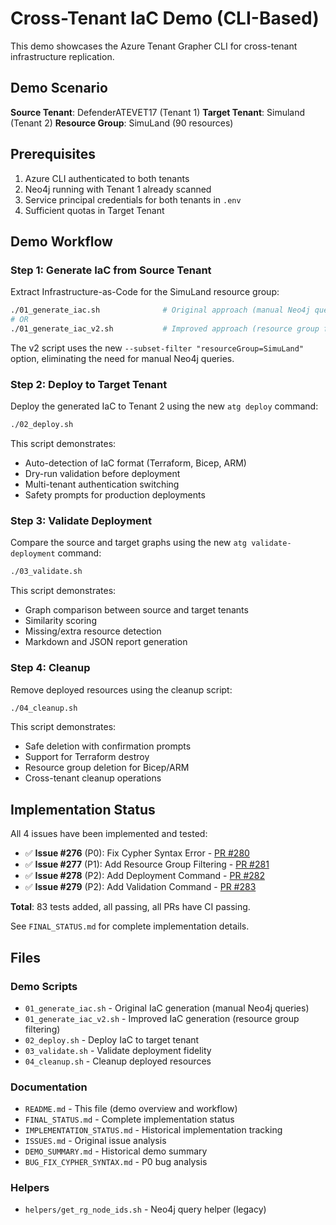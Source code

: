 # Cross-Tenant IaC Demo (CLI-Based)

This demo showcases the Azure Tenant Grapher CLI for cross-tenant infrastructure replication.

## Demo Scenario

**Source Tenant**: DefenderATEVET17 (Tenant 1)
**Target Tenant**: Simuland (Tenant 2)
**Resource Group**: SimuLand (90 resources)

## Prerequisites

1. Azure CLI authenticated to both tenants
2. Neo4j running with Tenant 1 already scanned
3. Service principal credentials for both tenants in `.env`
4. Sufficient quotas in Target Tenant

## Demo Workflow

### Step 1: Generate IaC from Source Tenant

Extract Infrastructure-as-Code for the SimuLand resource group:

```bash
./01_generate_iac.sh              # Original approach (manual Neo4j queries)
# OR
./01_generate_iac_v2.sh           # Improved approach (resource group filtering)
```

The v2 script uses the new `--subset-filter "resourceGroup=SimuLand"` option, eliminating the need for manual Neo4j queries.

### Step 2: Deploy to Target Tenant

Deploy the generated IaC to Tenant 2 using the new `atg deploy` command:

```bash
./02_deploy.sh
```

This script demonstrates:
- Auto-detection of IaC format (Terraform, Bicep, ARM)
- Dry-run validation before deployment
- Multi-tenant authentication switching
- Safety prompts for production deployments

### Step 3: Validate Deployment

Compare the source and target graphs using the new `atg validate-deployment` command:

```bash
./03_validate.sh
```

This script demonstrates:
- Graph comparison between source and target tenants
- Similarity scoring
- Missing/extra resource detection
- Markdown and JSON report generation

### Step 4: Cleanup

Remove deployed resources using the cleanup script:

```bash
./04_cleanup.sh
```

This script demonstrates:
- Safe deletion with confirmation prompts
- Support for Terraform destroy
- Resource group deletion for Bicep/ARM
- Cross-tenant cleanup operations

## Implementation Status

All 4 issues have been implemented and tested:

- ✅ **Issue #276** (P0): Fix Cypher Syntax Error - [PR #280](https://github.com/rysweet/azure-tenant-grapher/pull/280)
- ✅ **Issue #277** (P1): Add Resource Group Filtering - [PR #281](https://github.com/rysweet/azure-tenant-grapher/pull/281)
- ✅ **Issue #278** (P2): Add Deployment Command - [PR #282](https://github.com/rysweet/azure-tenant-grapher/pull/282)
- ✅ **Issue #279** (P2): Add Validation Command - [PR #283](https://github.com/rysweet/azure-tenant-grapher/pull/283)

**Total**: 83 tests added, all passing, all PRs have CI passing.

See `FINAL_STATUS.md` for complete implementation details.

## Files

### Demo Scripts
- `01_generate_iac.sh` - Original IaC generation (manual Neo4j queries)
- `01_generate_iac_v2.sh` - Improved IaC generation (resource group filtering)
- `02_deploy.sh` - Deploy IaC to target tenant
- `03_validate.sh` - Validate deployment fidelity
- `04_cleanup.sh` - Cleanup deployed resources

### Documentation
- `README.md` - This file (demo overview and workflow)
- `FINAL_STATUS.md` - Complete implementation status
- `IMPLEMENTATION_STATUS.md` - Historical implementation tracking
- `ISSUES.md` - Original issue analysis
- `DEMO_SUMMARY.md` - Historical demo summary
- `BUG_FIX_CYPHER_SYNTAX.md` - P0 bug analysis

### Helpers
- `helpers/get_rg_node_ids.sh` - Neo4j query helper (legacy)
